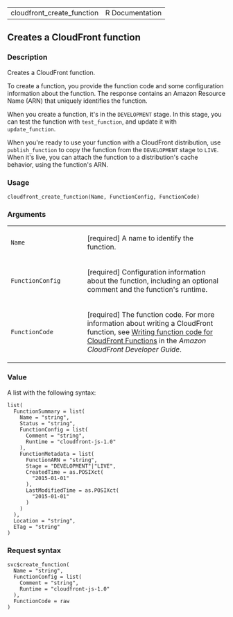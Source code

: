 <table style="width: 100%;">
<tbody>
<tr class="odd">
<td>cloudfront_create_function</td>
<td style="text-align: right;">R Documentation</td>
</tr>
</tbody>
</table>

## Creates a CloudFront function

### Description

Creates a CloudFront function.

To create a function, you provide the function code and some
configuration information about the function. The response contains an
Amazon Resource Name (ARN) that uniquely identifies the function.

When you create a function, it's in the `DEVELOPMENT` stage. In this
stage, you can test the function with `test_function`, and update it
with `update_function`.

When you're ready to use your function with a CloudFront distribution,
use `publish_function` to copy the function from the `DEVELOPMENT` stage
to `LIVE`. When it's live, you can attach the function to a
distribution's cache behavior, using the function's ARN.

### Usage

    cloudfront_create_function(Name, FunctionConfig, FunctionCode)

### Arguments

<table>
<colgroup>
<col style="width: 35%" />
<col style="width: 65%" />
</colgroup>
<tbody>
<tr class="odd">
<td><code id="cloudfront_create_function_:_Name">Name</code></td>
<td><p>[required] A name to identify the function.</p></td>
</tr>
<tr class="even">
<td><code
id="cloudfront_create_function_:_FunctionConfig">FunctionConfig</code></td>
<td><p>[required] Configuration information about the function,
including an optional comment and the function's runtime.</p></td>
</tr>
<tr class="odd">
<td><code
id="cloudfront_create_function_:_FunctionCode">FunctionCode</code></td>
<td><p>[required] The function code. For more information about writing
a CloudFront function, see <a
href="https://docs.aws.amazon.com/AmazonCloudFront/latest/DeveloperGuide/writing-function-code.html">Writing
function code for CloudFront Functions</a> in the <em>Amazon CloudFront
Developer Guide</em>.</p></td>
</tr>
</tbody>
</table>

### Value

A list with the following syntax:

    list(
      FunctionSummary = list(
        Name = "string",
        Status = "string",
        FunctionConfig = list(
          Comment = "string",
          Runtime = "cloudfront-js-1.0"
        ),
        FunctionMetadata = list(
          FunctionARN = "string",
          Stage = "DEVELOPMENT"|"LIVE",
          CreatedTime = as.POSIXct(
            "2015-01-01"
          ),
          LastModifiedTime = as.POSIXct(
            "2015-01-01"
          )
        )
      ),
      Location = "string",
      ETag = "string"
    )

### Request syntax

    svc$create_function(
      Name = "string",
      FunctionConfig = list(
        Comment = "string",
        Runtime = "cloudfront-js-1.0"
      ),
      FunctionCode = raw
    )
